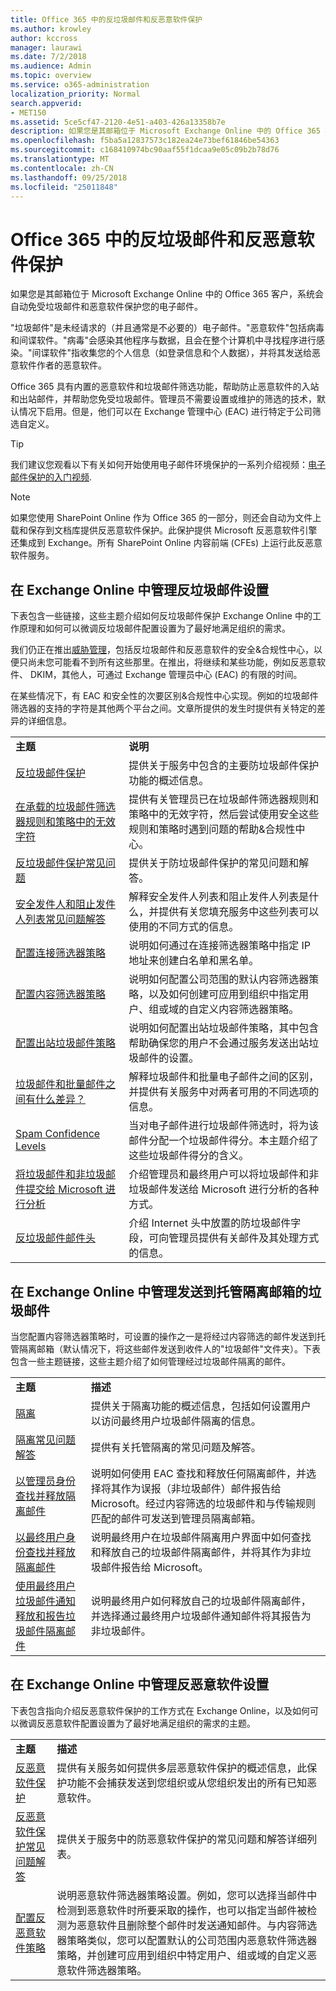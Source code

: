 ```yaml
---
title: Office 365 中的反垃圾邮件和反恶意软件保护
ms.author: krowley
author: kccross
manager: laurawi
ms.date: 7/2/2018
ms.audience: Admin
ms.topic: overview
ms.service: o365-administration
localization_priority: Normal
search.appverid:
- MET150
ms.assetid: 5ce5cf47-2120-4e51-a403-426a13358b7e
description: 如果您是其邮箱位于 Microsoft Exchange Online 中的 Office 365 客户，系统会自动免受垃圾邮件和恶意软件保护您的电子邮件。
ms.openlocfilehash: f5ba5a12837573c182ea24e73bef61846be54363
ms.sourcegitcommit: c168410974bc90aaf55f1dcaa9e05c09b2b78d76
ms.translationtype: MT
ms.contentlocale: zh-CN
ms.lasthandoff: 09/25/2018
ms.locfileid: "25011848"
---
```

# <a name="anti-spam-and-anti-malware-protection-in-office-365"></a>Office 365 中的反垃圾邮件和反恶意软件保护

如果您是其邮箱位于 Microsoft Exchange Online 中的 Office 365 客户，系统会自动免受垃圾邮件和恶意软件保护您的电子邮件。
  
"垃圾邮件"是未经请求的（并且通常是不必要的）电子邮件。"恶意软件"包括病毒和间谍软件。"病毒"会感染其他程序与数据，且会在整个计算机中寻找程序进行感染。"间谍软件"指收集您的个人信息（如登录信息和个人数据），并将其发送给恶意软件作者的恶意软件。 
  
Office 365 具有内置的恶意软件和垃圾邮件筛选功能，帮助防止恶意软件的入站和出站邮件，并帮助您免受垃圾邮件。管理员不需要设置或维护的筛选的技术，默认情况下启用。但是，他们可以在 Exchange 管理中心 (EAC) 进行特定于公司筛选自定义。
  
> [!TIP]
> 我们建议您观看以下有关如何开始使用电子邮件环境保护的一系列介绍视频：[电子邮件保护的入门视频](https://go.microsoft.com/fwlink/?LinkId=404179). 
  
> [!NOTE]
> 如果您使用 SharePoint Online 作为 Office 365 的一部分，则还会自动为文件上载和保存到文档库提供反恶意软件保护。此保护提供 Microsoft 反恶意软件引擎还集成到 Exchange。所有 SharePoint Online 内容前端 (CFEs) 上运行此反恶意软件服务。 
  
## <a name="manage-your-anti-spam-settings-in-exchange-online"></a>在 Exchange Online 中管理反垃圾邮件设置

下表包含一些链接，这些主题介绍如何反垃圾邮件保护 Exchange Online 中的工作原理和如何可以微调反垃圾邮件配置设置为了最好地满足组织的需求。

我们仍正在推出[威胁管理](threat-management.md)，包括反垃圾邮件和反恶意软件的安全&amp;合规性中心，以便只尚未您可能看不到所有这些那里。在推出，将继续和某些功能，例如反恶意软件、 DKIM，其他人，可通过 Exchange 管理员中心 (EAC) 的有限的时间。

在某些情况下，有 EAC 和安全性的次要区别&amp;合规性中心实现。例如的垃圾邮件筛选器的支持的字符是其他两个平台之间。文章所提供的发生时提供有关特定的差异的详细信息。 
  
|||
|:-----|:-----|
|**主题** <br/> |**说明** <br/> |
|[反垃圾邮件保护](https://go.microsoft.com/fwlink/?LinkId=404180) <br/> |提供关于服务中包含的主要防垃圾邮件保护功能的概述信息。  <br/> |
|[在承载的垃圾邮件筛选器规则和策略中的无效字符](invalid-characters-hosted-spam-filter-rules-policies.md) <br/> |提供有关管理员已在垃圾邮件筛选器规则和策略中的无效字符，然后尝试使用安全这些规则和策略时遇到问题的帮助&amp;合规性中心。  <br/> |
|[反垃圾邮件保护常见问题](https://go.microsoft.com/fwlink/?LinkId=404181) <br/> |提供关于防垃圾邮件保护的常见问题和解答。  <br/> |
|[安全发件人和阻止发件人列表常见问题解答](https://go.microsoft.com/fwlink/?LinkId=404182) <br/> |解释安全发件人列表和阻止发件人列表是什么，并提供有关您填充服务中这些列表可以使用的不同方式的信息。  <br/> |
|[配置连接筛选器策略](https://go.microsoft.com/fwlink/?LinkId=299134) <br/> |说明如何通过在连接筛选器策略中指定 IP 地址来创建白名单和黑名单。  <br/> |
|[配置内容筛选器策略](https://go.microsoft.com/fwlink/?LinkId=404184) <br/> |说明如何配置公司范围的默认内容筛选器策略，以及如何创建可应用到组织中指定用户、组或域的自定义内容筛选器策略。  <br/> |
|[配置出站垃圾邮件策略](https://go.microsoft.com/fwlink/?LinkId=404185) <br/> |说明如何配置出站垃圾邮件策略，其中包含帮助确保您的用户不会通过服务发送出站垃圾邮件的设置。  <br/> |
|[垃圾邮件和批量邮件之间有什么差异？](https://go.microsoft.com/fwlink/?LinkId=404186) <br/> |解释垃圾邮件和批量电子邮件之间的区别，并提供有关服务中对两者可用的不同选项的信息。  <br/> |
|[Spam Confidence Levels](https://go.microsoft.com/fwlink/?LinkId=404187) <br/> |当对电子邮件进行垃圾邮件筛选时，将为该邮件分配一个垃圾邮件得分。本主题介绍了这些垃圾邮件得分的含义。  <br/> |
|[将垃圾邮件和非垃圾邮件提交给 Microsoft 进行分析](https://go.microsoft.com/fwlink/?LinkId=404188) <br/> |介绍管理员和最终用户可以将垃圾邮件和非垃圾邮件发送给 Microsoft 进行分析的各种方式。  <br/> |
|[反垃圾邮件邮件头](https://go.microsoft.com/fwlink/?LinkId=404189) <br/> |介绍 Internet 头中放置的防垃圾邮件字段，可向管理员提供有关邮件及其处理方式的信息。  <br/> |
   
## <a name="manage-spam-sent-to-the-hosted-quarantine-in-exchange-online"></a>在 Exchange Online 中管理发送到托管隔离邮箱的垃圾邮件

当您配置内容筛选器策略时，可设置的操作之一是将经过内容筛选的邮件发送到托管隔离邮箱（默认情况下，将这些邮件发送到收件人的"垃圾邮件"文件夹）。下表包含一些主题链接，这些主题介绍了如何管理经过垃圾邮件隔离的邮件。 
  
|||
|:-----|:-----|
|**主题** <br/> |**描述** <br/> |
|[隔离](https://go.microsoft.com/fwlink/?LinkId=404190) <br/> |提供关于隔离功能的概述信息，包括如何设置用户以访问最终用户垃圾邮件隔离的信息。  <br/> |
|[隔离常见问题解答](https://go.microsoft.com/fwlink/?LinkId=404191) <br/> |提供有关托管隔离的常见问题及解答。  <br/> |
|[以管理员身份查找并释放隔离邮件](https://go.microsoft.com/fwlink/?LinkId=404192) <br/> |说明如何使用 EAC 查找和释放任何隔离邮件，并选择将其作为误报（非垃圾邮件）邮件报告给 Microsoft。经过内容筛选的垃圾邮件和与传输规则匹配的邮件可发送到管理员隔离邮箱。  <br/> |
|[以最终用户身份查找并释放隔离邮件](https://go.microsoft.com/fwlink/?LinkId=404193) <br/> |说明最终用户在垃圾邮件隔离用户界面中如何查找和释放自己的垃圾邮件隔离邮件，并将其作为非垃圾邮件报告给 Microsoft。  <br/> |
|[使用最终用户垃圾邮件通知释放和报告垃圾邮件隔离邮件](https://go.microsoft.com/fwlink/?LinkId=404194) <br/> |说明最终用户如何释放自己的垃圾邮件隔离邮件，并选择通过最终用户垃圾邮件通知邮件将其报告为非垃圾邮件。  <br/> |
   
## <a name="manage-your-anti-malware-settings-in-exchange-online"></a>在 Exchange Online 中管理反恶意软件设置

下表包含指向介绍反恶意软件保护的工作方式在 Exchange Online，以及如何可以微调反恶意软件配置设置为了最好地满足组织的需求的主题。
  
|||
|:-----|:-----|
|**主题** <br/> |**描述** <br/> |
|[反恶意软件保护](https://go.microsoft.com/fwlink/?LinkId=404202) <br/> |提供有关服务如何提供多层恶意软件保护的概述信息，此保护功能不会捕获发送到您组织或从您组织发出的所有已知恶意软件。  <br/> |
|[反恶意软件保护常见问题解答](https://go.microsoft.com/fwlink/?LinkId=404203) <br/> |提供关于服务中的防恶意软件保护的常见问题和解答详细列表。  <br/> |
|[配置反恶意软件策略](https://go.microsoft.com/fwlink/?LinkId=404204) <br/> |说明恶意软件筛选器策略设置。例如，您可以选择当邮件中检测到恶意软件时所要采取的操作，也可以指定当邮件被检测为恶意软件且删除整个邮件时发送通知邮件。与内容筛选器策略类似，您可以配置默认的公司范围内恶意软件筛选器策略，并创建可应用到组织中特定用户、组或域的自定义恶意软件筛选器策略。  <br/> |
   

